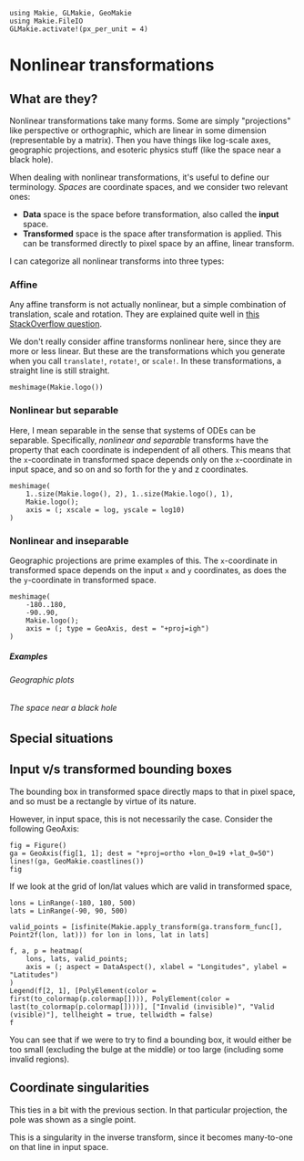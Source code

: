 ```@setup nonlinear-transformations
using Makie, GLMakie, GeoMakie
using Makie.FileIO
GLMakie.activate!(px_per_unit = 4)
```
# Nonlinear transformations


## What are they?

Nonlinear transformations take many forms.  Some are simply "projections" like perspective or orthographic, which are linear in some dimension (representable by a matrix).  Then you have things like log-scale axes, geographic projections, and esoteric physics stuff (like the space near a black hole).

When dealing with nonlinear transformations, it's useful to define our terminology.  _Spaces_ are coordinate spaces, and we consider two relevant ones:
- **Data** space is the space before transformation, also called the **input** space.
- **Transformed** space is the space after transformation is applied.  This can be transformed directly to pixel space by an affine, linear transform.

I can categorize all nonlinear transforms into three types:

### Affine

Any affine transform is not actually nonlinear, but a simple combination of translation, scale and rotation.  They are explained quite well in [this StackOverflow question](https://gamedev.stackexchange.com/questions/72044/why-do-we-use-4x4-matrices-to-transform-things-in-3d).

We don't really consider affine transforms nonlinear here, since they are more or less linear.  But these are the transformations which you generate when you call `translate!`, `rotate!`, or `scale!`.  In these transformations, a straight line is still straight.

```@example nonlinear-transformations
meshimage(Makie.logo())
```

### Nonlinear but separable

Here, I mean separable in the sense that systems of ODEs can be separable.  Specifically, _nonlinear and separable_ transforms have the property that each coordinate is independent of all others.  This means that the `x`-coordinate in transformed space depends only on the `x`-coordinate in input space, and so on and so forth for the y and z coordinates.

```@example nonlinear-transformations
meshimage(
    1..size(Makie.logo(), 2), 1..size(Makie.logo(), 1),
    Makie.logo();
    axis = (; xscale = log, yscale = log10)
)
```

### Nonlinear and inseparable

Geographic projections are prime examples of this.  The `x`-coordinate in transformed space depends on the input `x` and `y` coordinates, as does the the `y`-coordinate in transformed space.

```@example nonlinear-transformations
meshimage(
    -180..180,
    -90..90,
    Makie.logo();
    axis = (; type = GeoAxis, dest = "+proj=igh")
)
```

##### Examples

###### Geographic plots

###### The space near a black hole

## Special situations

## Input v/s transformed bounding boxes

The bounding box in transformed space directly maps to that in pixel space, and so must be a rectangle by virtue of its nature.

However, in input space, this is not necessarily the case.  Consider the following GeoAxis:

```@example nonlinear-transformations
fig = Figure()
ga = GeoAxis(fig[1, 1]; dest = "+proj=ortho +lon_0=19 +lat_0=50")
lines!(ga, GeoMakie.coastlines())
fig
```

If we look at the grid of lon/lat values which are valid in transformed space,

```@example nonlinear-transformations
lons = LinRange(-180, 180, 500)
lats = LinRange(-90, 90, 500)

valid_points = [isfinite(Makie.apply_transform(ga.transform_func[], Point2f(lon, lat))) for lon in lons, lat in lats]

f, a, p = heatmap(
    lons, lats, valid_points;
    axis = (; aspect = DataAspect(), xlabel = "Longitudes", ylabel = "Latitudes")
)
Legend(f[2, 1], [PolyElement(color = first(to_colormap(p.colormap[]))), PolyElement(color = last(to_colormap(p.colormap[])))], ["Invalid (invisible)", "Valid (visible)"], tellheight = true, tellwidth = false)
f
```

You can see that if we were to try to find a bounding box, it would either be too small (excluding the bulge at the middle) or too large (including some invalid regions).

## Coordinate singularities

This ties in a bit with the previous section.  In that particular projection, the pole was shown as a single point.

This is a singularity in the inverse transform, since it becomes many-to-one on that line in input space.